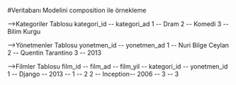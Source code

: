 #Veritabanı Modelini composition ile örnekleme

-->Kategoriler Tablosu
kategori_id -- kategori_ad
1           --  Dram
2           --  Komedi
3           --  Bilim Kurgu

-->Yönetmenler Tablosu
yonetmen_id --  yonetmen_ad
1           --  Nuri Bilge Ceylan
2           --  Quentin Tarantino
3           --  2013

-->Filmler Tablosu
film_id --  film_ad --  film_yil    --  kategori_id --  yonetmen_id
1       --  Django  --  2013        --  1           --  2
2       --  Inception-- 2006        --  3           --  3